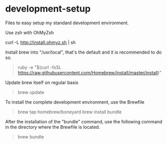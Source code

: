 # development-setup
Files to easy setup my standard development environment.

Use zsh with OhMyZsh

curl -L http://install.ohmyz.sh | sh

Install brew into "/usr/local", that's the default and it is recommended to do so.

> ruby -e "$(curl -fsSL https://raw.githubusercontent.com/Homebrew/install/master/install)"

Update brew itself on regular basis
> brew update

To install the complete development environment, use the Brewfile 
> brew tap homebrew/boneyard
> brew install bundle

After the installation of the "bundle" command, use the following command in the directory where the Brewfile is located.
> brew bundle 



